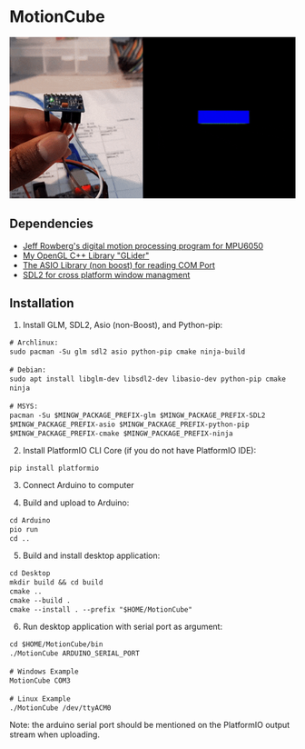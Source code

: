 # MotionCube #

![](https://raw.githubusercontent.com/swarnavaghosh04/MotionCube/res/MotionCube.gif)

## Dependencies

- [Jeff Rowberg's digital motion processing program for MPU6050](https://github.com/jrowberg/i2cdevlib/tree/master/Arduino/MPU6050)
- [My OpenGL C++ Library "GLider"](https://github.com/swarnavaghosh04/GLider)
- [The ASIO Library (non boost) for reading COM Port](https://think-async.com/Asio/)
- [SDL2 for cross platform window managment](https://www.libsdl.org/)

## Installation

1. Install GLM, SDL2, Asio (non-Boost), and Python-pip:
```
# Archlinux:
sudo pacman -Su glm sdl2 asio python-pip cmake ninja-build

# Debian:
sudo apt install libglm-dev libsdl2-dev libasio-dev python-pip cmake ninja

# MSYS:
pacman -Su $MINGW_PACKAGE_PREFIX-glm $MINGW_PACKAGE_PREFIX-SDL2 $MINGW_PACKAGE_PREFIX-asio $MINGW_PACKAGE_PREFIX-python-pip $MINGW_PACKAGE_PREFIX-cmake $MINGW_PACKAGE_PREFIX-ninja
```

2. Install PlatformIO CLI Core (if you do not have PlatformIO IDE):
```
pip install platformio
```

3. Connect Arduino to computer

4. Build and upload to Arduino:
```
cd Arduino
pio run
cd ..
```

5. Build and install desktop application:
```
cd Desktop
mkdir build && cd build
cmake ..
cmake --build .
cmake --install . --prefix "$HOME/MotionCube"
```

6. Run desktop application with serial port as argument:
```
cd $HOME/MotionCube/bin
./MotionCube ARDUINO_SERIAL_PORT

# Windows Example
MotionCube COM3

# Linux Example
./MotionCube /dev/ttyACM0
```
Note: the arduino serial port should be mentioned on the PlatformIO output stream when uploading.

